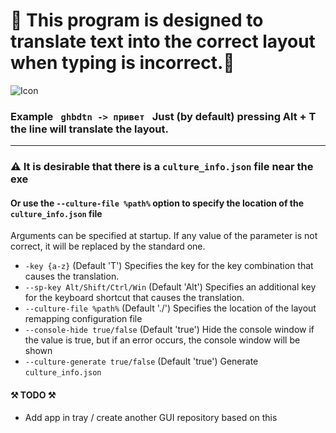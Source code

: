 <h1>📌 This program is designed to translate text into the correct layout when typing is incorrect.📌 </h1>

<img alt="Icon" src="https://github.com/jestsi/TranslateUncorrectLayout/blob/master/assets/header.png?raw=true" />
<h3> Example <code> ghbdtn -> привет </code> Just (by default) pressing Alt + T the line will translate the layout. </h3>

---

### ⚠️ It is desirable that there is a `culture_info.json` file near the exe

#### Or use the `--culture-file %path%` option to specify the location of the `culture_info.json` file

Arguments can be specified at startup.
If any value of the parameter is not correct, it will be replaced by the standard one.

+ `-key {a-z}`  (Default 'T') Specifies the key for the key combination that causes the translation.
+ `--sp-key Alt/Shift/Ctrl/Win` (Default 'Alt') Specifies an additional key for the keyboard shortcut that causes the translation.
+ `--culture-file %path%` (Default './') Specifies the location of the layout remapping configuration file
+ `--console-hide true/false`  (Default 'true') Hide the console window if the value is true, but if an error occurs, the console window will be shown
+ `--culture-generate true/false`  (Default 'true') Generate `culture_info.json` 

#### ⚒️ TODO ⚒️
+ Add app in tray / create another GUI repository based on this
